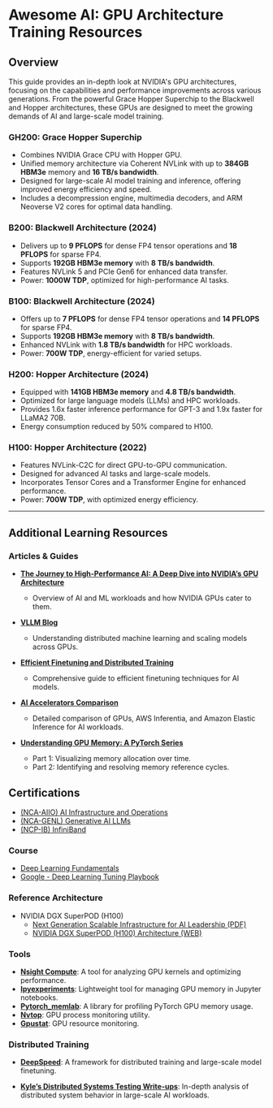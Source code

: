 
# Awesome AI: GPU Architecture Training Resources



## Overview
This guide provides an in-depth look at NVIDIA's GPU architectures, focusing on the capabilities and performance improvements across various generations. From the powerful Grace Hopper Superchip to the Blackwell and Hopper architectures, these GPUs are designed to meet the growing demands of AI and large-scale model training.

### GH200: Grace Hopper Superchip
- Combines NVIDIA Grace CPU with Hopper GPU.
- Unified memory architecture via Coherent NVLink with up to **384GB HBM3e** memory and **16 TB/s bandwidth**.
- Designed for large-scale AI model training and inference, offering improved energy efficiency and speed.
- Includes a decompression engine, multimedia decoders, and ARM Neoverse V2 cores for optimal data handling.

### B200: Blackwell Architecture (2024)
- Delivers up to **9 PFLOPS** for dense FP4 tensor operations and **18 PFLOPS** for sparse FP4.
- Supports **192GB HBM3e memory** with **8 TB/s bandwidth**.
- Features NVLink 5 and PCIe Gen6 for enhanced data transfer.
- Power: **1000W TDP**, optimized for high-performance AI tasks.

### B100: Blackwell Architecture (2024)
- Offers up to **7 PFLOPS** for dense FP4 tensor operations and **14 PFLOPS** for sparse FP4.
- Supports **192GB HBM3e memory** with **8 TB/s bandwidth**.
- Enhanced NVLink with **1.8 TB/s bandwidth** for HPC workloads.
- Power: **700W TDP**, energy-efficient for varied setups.

### H200: Hopper Architecture (2024)
- Equipped with **141GB HBM3e memory** and **4.8 TB/s bandwidth**.
- Optimized for large language models (LLMs) and HPC workloads.
- Provides 1.6x faster inference performance for GPT-3 and 1.9x faster for LLaMA2 70B.
- Energy consumption reduced by 50% compared to H100.

### H100: Hopper Architecture (2022)
- Features NVLink-C2C for direct GPU-to-GPU communication.
- Designed for advanced AI tasks and large-scale models.
- Incorporates Tensor Cores and a Transformer Engine for enhanced performance.
- Power: **700W TDP**, with optimized energy efficiency.

---

## Additional Learning Resources

### Articles & Guides
- **[The Journey to High-Performance AI: A Deep Dive into NVIDIA’s GPU Architecture](https://developer.nvidia.com/blog)**
  - Overview of AI and ML workloads and how NVIDIA GPUs cater to them.
  
- **[VLLM Blog](https://blog.vllm.ai/2023/06/20/vllm.html)** 
  - Understanding distributed machine learning and scaling models across GPUs.
  
- **[Efficient Finetuning and Distributed Training](https://sumanthrh.com/post/distributed-and-efficient-finetuning/)**
  - Comprehensive guide to efficient finetuning techniques for AI models.

- **[AI Accelerators Comparison](https://towardsdatascience.com/a-complete-guide-to-ai-accelerators-for-deep-learning-inference)**
  - Detailed comparison of GPUs, AWS Inferentia, and Amazon Elastic Inference for AI workloads.

- **[Understanding GPU Memory: A PyTorch Series](https://pytorch.org/blog/understanding-gpu-memory-1/)**
  - Part 1: Visualizing memory allocation over time.
  - Part 2: Identifying and resolving memory reference cycles.

## Certifications
- [(NCA-AIIO) AI Infrastructure and Operations](https://www.nvidia.com/en-us/learn/certification/ai-infrastructure-operations-associate/)
- [(NCA-GENL) Generative AI LLMs](https://www.nvidia.com/en-us/learn/certification/generative-ai-llm-associate/)
- [(NCP-IB) InfiniBand](https://www.nvidia.com/en-us/learn/certification/infiniband-professional/)
 
### Course
- [Deep Learning Fundamentals](https://lightning.ai/courses/deep-learning-fundamentals/)
- [Google - Deep Learning Tuning Playbook](https://github.com/google-research/tuning_playbook)

### Reference Architecture
- NVIDIA DGX SuperPOD (H100)
  - [Next Generation Scalable Infrastructure for AI Leadership (PDF)](https://docs.nvidia.com/https:/docs.nvidia.com/dgx-superpod-reference-architecture-dgx-h100.pdf)
  - [NVIDIA DGX SuperPOD (H100) Architecture (WEB)](https://docs.nvidia.com/dgx-superpod/reference-architecture-scalable-infrastructure-h100/latest/dgx-superpod-architecture.html)

### Tools
- **[Nsight Compute](https://developer.nvidia.com/nsight-compute)**: A tool for analyzing GPU kernels and optimizing performance.
- **[Ipyexperiments](https://github.com/stas00/ipyexperiments)**: Lightweight tool for managing GPU memory in Jupyter notebooks.
- **[Pytorch_memlab](https://github.com/Stonesjtu/pytorch_memlab)**: A library for profiling PyTorch GPU memory usage.
- **[Nvtop](https://github.com/Syllo/nvtop)**: GPU process monitoring utility.
- **[Gpustat](https://github.com/wookayin/gpustat)**: GPU resource monitoring.
  
### Distributed Training
- **[DeepSpeed](https://github.com/microsoft/DeepSpeed)**: A framework for distributed training and large-scale model finetuning.

- **[Kyle’s Distributed Systems Testing Write-ups](https://jepsen.io/analyses)**: In-depth analysis of distributed system behavior in large-scale AI workloads.


